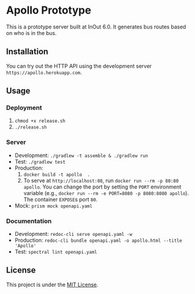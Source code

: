 # Apollo Prototype

This is a prototype server built at InOut 6.0. It generates bus routes based on who is in the bus.

## Installation

You can try out the HTTP API using the development server `https://apollo.herokuapp.com`.

## Usage

### Deployment

1. `chmod +x release.sh`
1. `./release.sh`

### Server

- Development: `./gradlew -t assemble & ./gradlew run`
- Test: `./gradlew test`
- Production: 
    1. `docker build -t apollo  .`
    1. To serve at `http://localhost:80`, run `docker run --rm -p 80:80 apollo`. You can change the port by setting the `PORT` environment variable (e.g., `docker run --rm -e PORT=8080 -p 8080:8080 apollo`). The container `EXPOSE`s port `80`.
- Mock: `prism mock openapi.yaml`
  
### Documentation  
    
- Development: `redoc-cli serve openapi.yaml -w`
- Production: `redoc-cli bundle openapi.yaml -o apollo.html --title 'Apollo'`
- Test: `spectral lint openapi.yaml`

## License

This project is under the [MIT License](LICENSE).